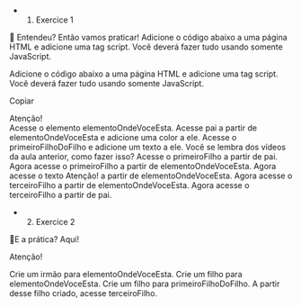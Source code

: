 * 1) Exercice 1

🚀 Entendeu? Então vamos praticar! Adicione o código abaixo a uma página HTML e adicione uma tag script. Você deverá fazer tudo usando somente JavaScript.

Adicione o código abaixo a uma página HTML e adicione uma tag script. Você deverá fazer tudo usando somente JavaScript.

Copiar
<main id="paiDoPai">
  <section id="pai">
    <section id="primeiroFilho"></section>
    <section id="elementoOndeVoceEsta">
      <section id="primeiroFilhoDoFilho"></section>
      <section id="segundoEUltimoFilhoDoFilho"></section>
    </section>
    Atenção!
    <section id="terceiroFilho"></section>
    <section id="quartoEUltimoFilho"></section>
  </section>
</main>
Acesse o elemento elementoOndeVoceEsta.
Acesse pai a partir de elementoOndeVoceEsta e adicione uma color a ele.
Acesse o primeiroFilhoDoFilho e adicione um texto a ele. Você se lembra dos vídeos da aula anterior, como fazer isso?
Acesse o primeiroFilho a partir de pai.
Agora acesse o primeiroFilho a partir de elementoOndeVoceEsta.
Agora acesse o texto Atenção! a partir de elementoOndeVoceEsta.
Agora acesse o terceiroFilho a partir de elementoOndeVoceEsta.
Agora acesse o terceiroFilho a partir de pai.

* 2) Exercice 2

🚀E a prática? Aqui!

<main id="paiDoPai">
  <section id="pai">
    <section id="primeiroFilho"></section>
    <section id="elementoOndeVoceEsta">
      <section id="primeiroFilhoDoFilho"></section>
      <section id="segundoEUltimoFilhoDoFilho"></section>
    </section>
    Atenção!
    <section id="terceiroFilho"></section>
    <section id="quartoEUltimoFilho"></section>
  </section>
</main>

Crie um irmão para elementoOndeVoceEsta.
Crie um filho para elementoOndeVoceEsta.
Crie um filho para primeiroFilhoDoFilho.
A partir desse filho criado, acesse terceiroFilho.